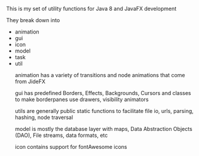 

This is my set of utility functions for Java 8 and JavaFX development<p>
They break down into <ul>
<li>animation</li> 
<li>gui</li> 
<li>icon</li> 
<li>model </li> 
<li>task</li> 
<li>util</li> 


animation has a variety of transitions and node animations that come from JideFX<p>

gui has predefined Borders, Effects, Backgrounds, Cursors and classes to make borderpanes use drawers, visibility animators<p>

utils are generally public static functions to facilitate file io, urls, parsing, hashing, node traversal<p>

model is mostly the database layer with maps, Data Abstraction Objects (DAO), File streams, data formats, etc <p>

icon contains support for fontAwesome icons


 
